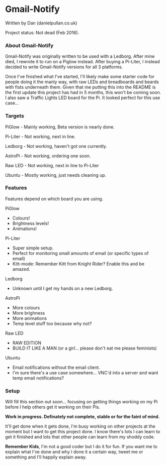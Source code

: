 # Gmail-Notify

Written by Dan (danielpullan.co.uk)

Project status: Not dead (Feb 2016).

### About Gmail-Notify
Gmail-Notify was originally written to be used with a Ledborg. After mine died, I rewrote it to run on a Piglow instead. After buying a Pi-Liter, I instead decided to write Gmail-Notify versions for all 3 platforms. 

Once I've finished what I've started, I'll likely make some starter code for people doing it the manly way, with raw LEDs and breadboards and beards with fists underneath them. Given that me putting this into the README is the first update this project has had in 5 months, this won't be coming soon. I also saw a Traffic Lights LED board for the Pi. It looked perfect for this use case...

### Targets

PiGlow - Mainly working, Beta version is nearly done.

Pi-Liter - Not working, next in line.

Ledborg - Not working, haven't got one currently.

AstroPi - Not working, ordering one soon.

Raw LED - Not working, next in line to Pi-Liter

Ubuntu - Mostly working, just needs cleaning up.

### Features
Features depend on which board you are using.

PiGlow
- Colours!
- Brightness levels!
- Animations!

Pi-Liter
- Super simple setup.
- Perfect for monitoring small amounts of email (or specific types of email)
- Kitt-mode: Remember Kitt from Knight Rider? Enable this and be amazed.

Ledborg
- Unknown until I get my hands on a new Ledborg.

AstroPi
- More colours
- More brighness
- More animations
- Temp level stuff too because why not?

Raw LED
- RAW EDITION
- BUILD IT LIKE A MAN (or a girl... please don't eat me please feminists)

Ubuntu
- Email notifications without the email client.
- I'm sure there's a use case somewhere... VNC'd into a server and want temp email notifications?


### Setup
Will fill this section out soon... focusing on getting things working on my Pi before I help others get it working on their Pis.

**Work in progress. Definately not complete, stable or for the faint of mind.**

It'll get done when it gets done, I'm busy working on other projects at the moment but I want to get this project done. I know there's lots I can learn to get it finished and lots that other people can learn from my shoddy code.

**Remember Kids**, I'm not a good coder but I do it for fun. If you want me to explain what I've done and why I done it a certain way, tweet me or something and I'll happily explain away.
